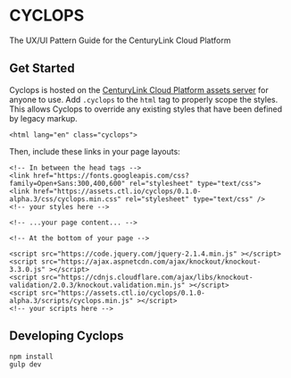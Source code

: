 # CYCLOPS
The UX/UI Pattern Guide for the CenturyLink Cloud Platform

## Get Started
Cyclops is hosted on the [CenturyLink Cloud Platform assets server](http://assets.ctl.io/) for anyone to use. Add `.cyclops` to the `html` tag to properly scope the styles. This allows Cyclops to override any existing styles that have been defined by legacy markup.

```
<html lang="en" class="cyclops">
```

Then, include these links in your page layouts:

```
<!-- In between the head tags -->
<link href="https://fonts.googleapis.com/css?family=Open+Sans:300,400,600" rel="stylesheet" type="text/css">
<link href="https://assets.ctl.io/cyclops/0.1.0-alpha.3/css/cyclops.min.css" rel="stylesheet" type="text/css" />
<!-- your styles here -->

<!-- ...your page content... -->

<!-- At the bottom of your page -->

<script src="https://code.jquery.com/jquery-2.1.4.min.js" ></script>
<script src="https://ajax.aspnetcdn.com/ajax/knockout/knockout-3.3.0.js" ></script>
<script src="https://cdnjs.cloudflare.com/ajax/libs/knockout-validation/2.0.3/knockout.validation.min.js" ></script>
<script src="https://assets.ctl.io/cyclops/0.1.0-alpha.3/scripts/cyclops.min.js" ></script>
<!-- your scripts here -->
```

## Developing Cyclops

```
npm install
gulp dev
```
